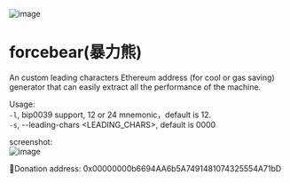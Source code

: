 
![image](https://user-images.githubusercontent.com/32829983/169656213-f8435ec9-d8a5-4143-abd9-78a2f8ea8fda.png)
# forcebear(暴力熊)  
An custom leading characters Ethereum address (for cool or gas saving) generator that can easily extract all the performance of the machine.  
  
Usage:  
  `-l`, bip0039 support, 12 or 24 mnemonic，default is 12.  
  `-s`, --leading-chars <LEADING_CHARS>, default is 0000  
  
screenshot:  
  ![image](https://user-images.githubusercontent.com/32829983/169659558-25e437d5-6778-4865-9dbc-36d4243291b2.png)  
    
💎Donation address: 0x00000000b6694AA6b5A7491481074325554A71bD  

